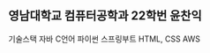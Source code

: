 ## 영남대학교 컴퓨터공학과 22학번 윤찬익
기술스택
자바
C언어
파이썬
스프링부트
HTML, CSS
AWS


<!--
**ychoik/ychoik** is a ✨ _special_ ✨ repository because its `README.md` (this file) appears on your GitHub profile.

Here are some ideas to get you started:

- 🔭 I’m currently working on ...
- 🌱 I’m currently learning ...
- 👯 I’m looking to collaborate on ...
- 🤔 I’m looking for help with ...
- 💬 Ask me about ...
- 📫 How to reach me: ...
- 😄 Pronouns: ...
- ⚡ Fun fact: ...
-->
